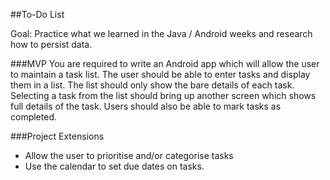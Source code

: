 ##To-Do List

Goal: Practice what we learned in the Java / Android weeks and research how to persist data. 

###MVP
You are required to write an Android app which will allow the user to maintain a task list. The user should be able to enter tasks and display them in a list. The list should only show the bare details of each task. Selecting a task from the list should bring up another screen which shows full details of the task.
Users should also be able to mark tasks as completed.

###Project Extensions

* Allow the user to prioritise and/or categorise tasks
* Use the calendar to set due dates on tasks. 
